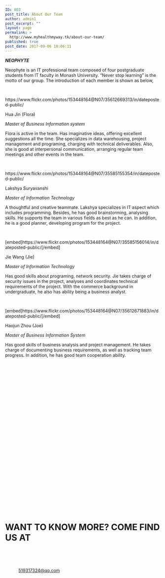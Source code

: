 ```yaml
---
ID: 803
post_title: About Our Team
author: admin1
post_excerpt: ""
layout: page
permalink: >
  http://www.myhealthmyway.tk/about-our-team/
published: true
post_date: 2017-09-06 10:06:11
---
```

<div id="pl-803"  class="panel-layout" ><div id="pg-803-0"  class="panel-grid panel-has-style"  data-style="{&quot;background_display&quot;:&quot;tile&quot;,&quot;row_stretch&quot;:&quot;full&quot;,&quot;cell_alignment&quot;:&quot;flex-start&quot;}" ><div class="siteorigin-panels-stretch panel-row-style panel-row-style-for-803-0" data-stretch-type="full" ><div id="pgc-803-0-0"  class="panel-grid-cell"  data-weight="1" ><div id="panel-803-0-0-0" class="so-panel widget widget_sow-editor panel-first-child panel-last-child" data-index="0" data-style="{&quot;background_display&quot;:&quot;tile&quot;}" ><div class="so-widget-sow-editor so-widget-sow-editor-base">
<div class="siteorigin-widget-tinymce textwidget">
	<p style="text-align: left;"><em><strong>NEOPHYTE</strong></em></p>
<p style="text-align: left;">Neophyte is an IT professional team composed of four postgraduate students from IT faculty in Monash University. “Never stop learning” is the motto of our group. The introduction of each member is shown as below,</p>
<p style="text-align: left;"> </p>
<p>https://www.flickr.com/photos/153448164@N07/35612669313/in/dateposted-public/</p>
<p style="text-align: left;">Hua Jin (Flora)</p>
<p style="text-align: left;"><i>Master of Business Information system</i></p>
<p style="text-align: left;">Flora is active in the team. Has imaginative ideas, offering excellent suggestions all the time. She specializes in data warehousing, project management and programing, charging with technical deliverables. Also, she is good at interpersonal communication, arranging regular team meetings and other events in the team.</p>
<p style="text-align: left;"> </p>
<p>https://www.flickr.com/photos/153448164@N07/35585155354/in/dateposted-public/</p>
<p style="text-align: left;">Lakshya Suryavanshi</p>
<p style="text-align: left;"><i>Master of Information Technology</i></p>
<p style="text-align: left;">A thoughtful and creative teammate. Lakshya specializes in IT aspect which includes programming. Besides, he has good brainstorming, analysing skills. He supports the team in various fields as best as he can. In addition, he is a good planner, developing program for the project.</p>
<p style="text-align: left;"> </p>
<p>[embed]https://www.flickr.com/photos/153448164@N07/35585156014/in/dateposted-public/[/embed]</p>
<p style="text-align: left;">Jie Wang (Jie)</p>
<p style="text-align: left;"><i>Master of Information Technology</i></p>
<p style="text-align: left;">Has good skills about programing, network security. Jie takes charge of security issues in the project, analyses and coordinates technical requirements of the project. With the commerce background in undergraduate, he also has ability being a business analyst.</p>
<p style="text-align: left;"> </p>
<p>[embed]https://www.flickr.com/photos/153448164@N07/35612671883/in/dateposted-public/[/embed]</p>
<p style="text-align: left;">Haojun Zhou (Joe)</p>
<p style="text-align: left;"><i>Master of Business Information System</i></p>
<p style="text-align: left;">Has good skills of business analysis and project management. He takes charge of documenting business requirements, as well as tracking team progress. In addition, he has good team cooperation ability.</p></div>
</div></div></div></div></div><div id="pg-803-1"  class="panel-grid panel-has-style"  data-style="{&quot;background&quot;:&quot;#f46455&quot;,&quot;background_display&quot;:&quot;tile&quot;,&quot;gutter&quot;:&quot;0px&quot;,&quot;row_stretch&quot;:&quot;full-stretched&quot;,&quot;cell_alignment&quot;:&quot;flex-start&quot;}" ><div class="siteorigin-panels-stretch panel-row-style panel-row-style-for-803-1" data-stretch-type="full-stretched" ><div id="pgc-803-1-0"  class="panel-grid-cell"  data-weight="0.77761574846677" ><div id="panel-803-1-0-0" class="so-panel widget widget_sow-google-map panel-first-child panel-last-child" data-index="1" data-style="{&quot;background_display&quot;:&quot;tile&quot;}" ><div class="so-widget-sow-google-map so-widget-sow-google-map-base">
<div class="sow-google-map-canvas"
     style="height:480px;"
     id="map-canvas-2d5e1d66a0745148ef9f5e97ed07a191"
     data-options="{&quot;address&quot;:&quot;45 High Level Road Green Point Cape Town&quot;,&quot;zoom&quot;:16,&quot;scrollZoom&quot;:false,&quot;draggable&quot;:true,&quot;disableUi&quot;:false,&quot;keepCentered&quot;:false,&quot;markerIcon&quot;:&quot;&quot;,&quot;markersDraggable&quot;:false,&quot;markerAtCenter&quot;:true,&quot;markerInfoDisplay&quot;:&quot;click&quot;,&quot;markerInfoMultiple&quot;:false,&quot;markerPositions&quot;:&quot;&quot;,&quot;mapName&quot;:&quot;Custom Map&quot;,&quot;mapStyles&quot;:[{&quot;featureType&quot;:&quot;all&quot;,&quot;elementType&quot;:&quot;labels.text.fill&quot;,&quot;stylers&quot;:[{&quot;saturation&quot;:36},{&quot;color&quot;:&quot;#000000&quot;},{&quot;lightness&quot;:40}]},{&quot;featureType&quot;:&quot;all&quot;,&quot;elementType&quot;:&quot;labels.text.stroke&quot;,&quot;stylers&quot;:[{&quot;visibility&quot;:&quot;on&quot;},{&quot;color&quot;:&quot;#000000&quot;},{&quot;lightness&quot;:16}]},{&quot;featureType&quot;:&quot;all&quot;,&quot;elementType&quot;:&quot;labels.icon&quot;,&quot;stylers&quot;:[{&quot;visibility&quot;:&quot;off&quot;}]},{&quot;featureType&quot;:&quot;administrative&quot;,&quot;elementType&quot;:&quot;geometry.fill&quot;,&quot;stylers&quot;:[{&quot;color&quot;:&quot;#000000&quot;},{&quot;lightness&quot;:20}]},{&quot;featureType&quot;:&quot;administrative&quot;,&quot;elementType&quot;:&quot;geometry.stroke&quot;,&quot;stylers&quot;:[{&quot;color&quot;:&quot;#000000&quot;},{&quot;lightness&quot;:17},{&quot;weight&quot;:1.2}]},{&quot;featureType&quot;:&quot;landscape&quot;,&quot;elementType&quot;:&quot;geometry&quot;,&quot;stylers&quot;:[{&quot;color&quot;:&quot;#000000&quot;},{&quot;lightness&quot;:20}]},{&quot;featureType&quot;:&quot;poi&quot;,&quot;elementType&quot;:&quot;geometry&quot;,&quot;stylers&quot;:[{&quot;color&quot;:&quot;#000000&quot;},{&quot;lightness&quot;:21}]},{&quot;featureType&quot;:&quot;road.highway&quot;,&quot;elementType&quot;:&quot;geometry.fill&quot;,&quot;stylers&quot;:[{&quot;color&quot;:&quot;#000000&quot;},{&quot;lightness&quot;:17}]},{&quot;featureType&quot;:&quot;road.highway&quot;,&quot;elementType&quot;:&quot;geometry.stroke&quot;,&quot;stylers&quot;:[{&quot;color&quot;:&quot;#000000&quot;},{&quot;lightness&quot;:29},{&quot;weight&quot;:0.2}]},{&quot;featureType&quot;:&quot;road.arterial&quot;,&quot;elementType&quot;:&quot;geometry&quot;,&quot;stylers&quot;:[{&quot;color&quot;:&quot;#000000&quot;},{&quot;lightness&quot;:18}]},{&quot;featureType&quot;:&quot;road.local&quot;,&quot;elementType&quot;:&quot;geometry&quot;,&quot;stylers&quot;:[{&quot;color&quot;:&quot;#000000&quot;},{&quot;lightness&quot;:16}]},{&quot;featureType&quot;:&quot;transit&quot;,&quot;elementType&quot;:&quot;geometry&quot;,&quot;stylers&quot;:[{&quot;color&quot;:&quot;#000000&quot;},{&quot;lightness&quot;:19}]},{&quot;featureType&quot;:&quot;water&quot;,&quot;elementType&quot;:&quot;geometry&quot;,&quot;stylers&quot;:[{&quot;color&quot;:&quot;#000000&quot;},{&quot;lightness&quot;:17}]}],&quot;directions&quot;:&quot;&quot;,&quot;apiKey&quot;:&quot;AIzaSyDi0jYU_HL4mYwJ8p2AEIpLDECofANLSS8 &quot;}"
     data-fallback-image="{&quot;img&quot;:&quot;&quot;}"></div>
</div></div></div><div id="pgc-803-1-1"  class="panel-grid-cell"  data-weight="0.22238425153323" ><div id="panel-803-1-1-0" class="so-panel widget widget_sow-headline panel-first-child" data-index="2" data-style="{&quot;padding&quot;:&quot;4%&quot;,&quot;background_display&quot;:&quot;tile&quot;}" ><div class="panel-widget-style panel-widget-style-for-803-1-1-0" ><div class="so-widget-sow-headline so-widget-sow-headline-default-775b1dc50458"><div class="sow-headline-container ">
	<h1 class='sow-headline'>WANT TO KNOW MORE? COME FIND US AT</h1></div></div></div></div><div id="panel-803-1-1-1" class="so-panel widget widget_sow-editor panel-last-child" data-index="3" data-style="{&quot;padding&quot;:&quot;0% 4% 0% 4%&quot;,&quot;background_display&quot;:&quot;tile&quot;}" ><div class="panel-widget-style panel-widget-style-for-803-1-1-1" ><div class="so-widget-sow-editor so-widget-sow-editor-base">
<div class="siteorigin-widget-tinymce textwidget">
	

<span style="color: #ffffff;">Postal adress: Monash Caulfield Campus, Caulfield East, Melbourne, VIC</span>

<span style="color: #ffffff;">Phone: (+61) 424-877-272</span>

<span style="color: #ffffff;">Email: 519317324@qq.com</span></div>
</div></div></div></div></div></div></div>